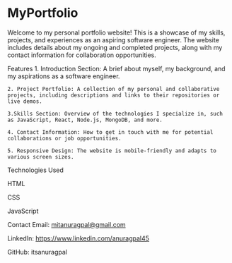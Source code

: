 # MyPortfolio
Welcome to my personal portfolio website! This is a showcase of my skills, projects, and experiences as an aspiring software engineer. The website includes details about my ongoing and completed projects, along with my contact information for collaboration opportunities.

Features
    1. Introduction Section: A brief about myself, my background, and my aspirations as a software engineer.

    2. Project Portfolio: A collection of my personal and collaborative projects, including descriptions and links to their repositories or live demos.

    3.Skills Section: Overview of the technologies I specialize in, such as JavaScript, React, Node.js, MongoDB, and more.

    4. Contact Information: How to get in touch with me for potential collaborations or job opportunities.

    5. Responsive Design: The website is mobile-friendly and adapts to various screen sizes.

Technologies Used

HTML

CSS

JavaScript



Contact
Email: mitanuragpal@gmail.com

LinkedIn: https://www.linkedin.com/anuragpal45

GitHub: itsanuragpal